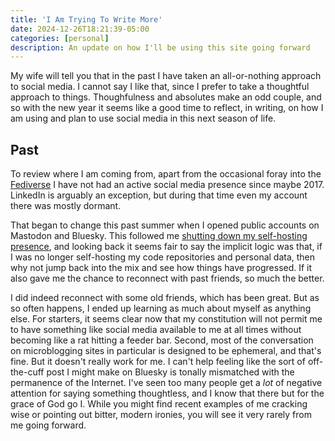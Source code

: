 ```yaml
---
title: 'I Am Trying To Write More'
date: 2024-12-26T18:21:39-05:00
categories: [personal]
description: An update on how I'll be using this site going forward
---
```

My wife will tell you that in the past I have taken an all-or-nothing
approach to social media.
I cannot say I like that, since I prefer to take a thoughtful
approach to things.
Thoughfulness and absolutes make an odd couple, and so with the new
year it seems like a good time to reflect, in writing, on how I am
using and plan to use social media in this next season of life.

## Past

To review where I am coming from, apart from the occasional foray
into the [Fediverse] I have not had an active social media presence
since maybe 2017.
LinkedIn is arguably an exception, but during that time even my
account there was mostly dormant.

[Fediverse]: https://en.wikipedia.org/wiki/Fediverse

That began to change this past summer when I opened public accounts on
Mastodon and Bluesky.
This followed me [shutting down my self-hosting presence], and
looking back it seems fair to say the implicit logic was that, if
I was no longer self-hosting my code repositories and personal data,
then why not jump back into the mix and see how things have progressed.
If it also gave me the chance to reconnect with past friends, so
much the better.

[shutting down my self-hosting presence]: /posts/2024/07/i-am-done-self-hosting/

I did indeed reconnect with some old friends, which has been great.
But as so often happens, I ended up learning as much about myself
as anything else.
For starters, it seems clear now that my constitution will not
permit me to have something like social media available to me at
all times without becoming like a rat hitting a feeder bar.
Second, most of the conversation on microblogging sites in particular
is designed to be ephemeral, and that's fine.
But it doesn't really work for me.
I can't help feeling like the sort of off-the-cuff post I might
make on Bluesky is tonally mismatched with the permanence of the
Internet.
I've seen too many people get a *lot* of negative attention for
saying something thoughtless, and I know that there but for the
grace of God go I.
While you might find recent examples of me cracking wise or pointing
out bitter, modern ironies, you will see it very rarely from me
going forward.

## Present

That brings us up to today.
I have accounts on a handfull of other sites.
Some accounts I've already deleted again.
All told, though, I'm looking to re-orient my time online toward
writing more, and more often.

There are some [IndieWeb] principles that I intend to put into
practice to help make this happen.
The most relevant of these is [POSSE] or "Publish (on your) Own
Site, Syndicate Elsewhere."
In other words, every post that seems worth posting on social media
will first be posted to this site, and then (usually?) linked from
my other accounts.

[IndieWeb]: https://indieweb.org
[POSSE]: https://indieweb.org/POSSE

The way I see this helping is by introducing some friction.
While it is entirely possible to automate the syndication process,
I still maintain a static website.
I considered adding a dynamic backend to automate the syndication,
and even had the beginnings of an architecture drawn up, but my
heart wasn't in it.
Then I realized this could work in my favor by forcing me to slow
down before I post.
So for now I'm considering the manual effort involved in posting a
feature rather than a bug.

And the manual effort is not trivial either.
Posting is effectively a three-step process:

1. Create and publish the post on this website
2. Syndicate to my social media accounts
3. Add social media links to the original post and re-publish

## Future

If I get to a point where I haved tamed the pull social media has
on me then I might revisit adding a backend to support automated
syndication.
A middle ground option to automate would be to use a paid service
like [Micro.blog].

[Micro.blog]: https://micro.blog

As I've said already, the point of this is to write more.
It seems necessary, in order to do that, for my to dial down my
dependence on social media, even if I am not ready to abandon it
(again).
I have made a few other changes to my life in the past several
months.
My primary aim has been to be more present with my family, but I
hope it will make me more so with myself as well.
If that happens I would like to use that headspace to read, think
and write more.
That writing will primarily occur here, and in an ideal world will
have more substance than the half-formed thoughts I've occasionally
populated this blog with to date.

None of these are promises.
I won't even call them resolutions.
Consider these things I am hoping for in the new year.
